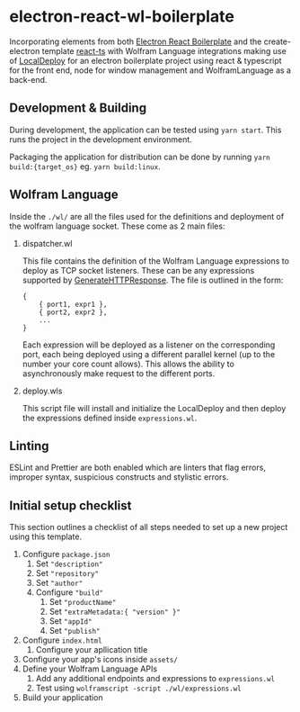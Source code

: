 # electron-react-wl-boilerplate

Incorporating elements from both [Electron React Boilerplate](https://github.com/electron-react-boilerplate/electron-react-boilerplate) and the create-electron template [react-ts](https://github.com/alex8088/quick-start/tree/master/packages/create-electron/playground/react-ts) with Wolfram Language integrations making use of [LocalDeploy](https://github.com/ToneAr/LocalDeploy) for an electron boilerplate project using react & typescript for the front end,
node for window management and WolframLanguage as a back-end.

## Development & Building

During development, the application can be tested using `yarn start`. This runs the project in the development environment.

Packaging the application for distribution can be done by running `yarn build:{target_os}` eg. `yarn build:linux`.

## Wolfram Language

Inside the `./wl/` are all the files used for the definitions and deployment of the wolfram language socket. These come as 2 main files:

1. dispatcher.wl

    This file contains the definition of the Wolfram Language expressions to deploy as TCP socket listeners. These can be any expressions supported by [GenerateHTTPResponse](http://reference.wolfram.com/language/ref/GenerateHTTPResponse.html). The file is outlined in the form:

    ```
    {
    	{ port1, expr1 },
    	{ port2, expr2 },
    	...
    }
    ```

    Each expression will be deployed as a listener on the corresponding port, each being deployed using a different parallel kernel (up to the number your core count allows). This allows the ability to asynchronously make request to the different ports.

2. deploy.wls

    This script file will install and initialize the LocalDeploy and then deploy the expressions defined inside `expressions.wl`.

## Linting

ESLint and Prettier are both enabled which are linters that flag errors, improper syntax, suspicious constructs and stylistic errors.

## Initial setup checklist

This section outlines a checklist of all steps needed to set up a new project using this template.

1. Configure `package.json`
    1. Set `"description"`
    2. Set `"repository"`
    3. Set `"author"`
    4. Configure `"build"`
        1. Set `"productName"`
        2. Set `"extraMetadata:{ "version" }"`
        3. Set `"appId"`
        4. Set `"publish"`
2. Configure `index.html`
    1. Configure your apllication title
3. Configure your app's icons inside `assets/`
4. Define your Wolfram Language APIs
    1. Add any additional endpoints and expressions to `expressions.wl`
    2. Test using `wolframscript -script ./wl/expressions.wl`
5. Build your application
